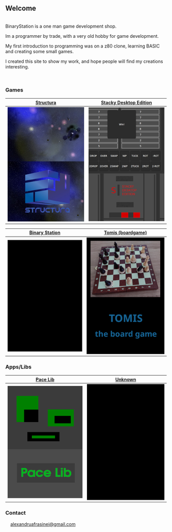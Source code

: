 ## Welcome

<br>
BinaryStation is a one man game development shop.

Im a programmer by trade,
with a very old hobby for game development.

My first introduction to programming was on a z80 clone,
learning BASIC and creating some small games.

I created this site to show my work, and hope people will find my creations interesting.

<br>

### Games

| [Structura](https://binary-station.github.io/Structura) | [Stacky Desktop Edition](https://binary-station.github.io/StackyDesktopEdition) |
| --- | --- |
| [![image](images/structura_library.jpg)](https://binary-station.github.io/Structura)  | [![image](images/stackydesktopedition_library.png)](https://binary-station.github.io/StackyDesktopEdition) |

| [Binary Station](https://binary-station.github.io/BinaryStation) | [Tomis (boardgame)](https://binary-station.github.io/Tomis)
| --- | --- |
| [![image](images/binarystation_library.png)](https://binary-station.github.io/BinaryStation) | [![image](images/tomis_library.png)](https://binary-station.github.io/Tomis)

### Apps/Libs

| [Pace Lib](https://binary-station.github.io/PaceLib) | [Unknown](https://binary-station.github.io/Unknown)
| --- | --- |
| [![image](images/pacelib_library.png)](https://binary-station.github.io/PaceLib) | [![image](images/unknown_library.png)](https://binary-station.github.io/Unknown)

### Contact

&nbsp;&nbsp;&nbsp;&nbsp;<alexandruafrasinei@gmail.com>
